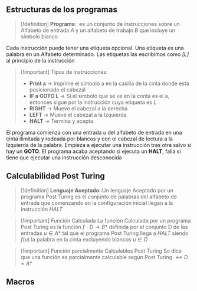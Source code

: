 ## Estructuras de los programas

>[!definition]
>**Programa**:: es un conjunto de instrucciones sobre un Alfabeto de entrada *A* y un alfabeto de trabajo *B* que incluye un símbolo blanco

Cada instrucción puede tener una etiqueta opcional. Una etiqueta es una palabra en un Alfabeto determinado. Las etiquetas las escribimos como *\[L\]* al principio de la instrucción

>[!important] Tipos de instrucciones:
>- **Print a** -> Imprime el símbolo a en la casilla de la cinta donde está posicionado el cabezal
>- **IF a GOTO L** -> Si el símbolo que se ve en la conta es el a, entonces sigue por la instrucción cuya etiqueta es L 
>- **RIGHT** -> Mueve el cabezal a la derecha
>- **LEFT** -> Mueve el cabezal a la Izquierda
>- **HALT** -> Termina y acepta 

El programa comienza con una entrada *u* del alfabeto de entrada en una cinta ilimitada y rodeada por blancos y con el cabezal de lectura a la Izquierda de la palabra. Empieza a ejecutar una instrucción tras otra salvo si hay un **GOTO**. El programa acaba aceptando si ejecuta un **HALT**, falla si tiene que ejecutar una instrucción desconocida


## Calculabilidad Post Turing

>[!definition] 
>**Lenguaje Aceptado**::Un lenguaje Aceptado por un programa Post Turing es el conjunto de palabras del alfabeto de entrada que comenzando en la configuración inicial llegan a la instrucción *HALT*


>[!important] Función Calculada
>La función Calculada por un programa Post Turing es la función $f:D \rightarrow B*$ definida por el conjunto D de las entradas $u \in A*$ tal que el programa Post Turing llega a *HALT* siendo $f(u)$ la palabra en la cinta excluyendo blancos $u \in D$

>[!important] Función parcialmente Calculables Post Turing
>Se dice que una función es parcialmente calculable según Post Turing $\leftrightarrow D=A*$



## Macros




